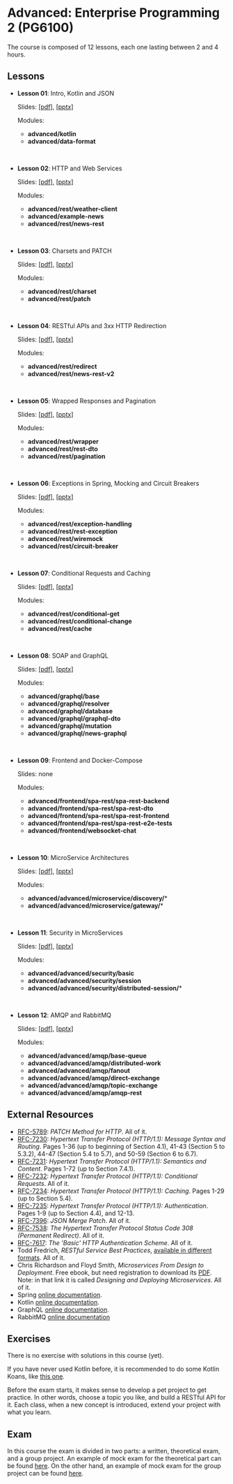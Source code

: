 # Advanced: Enterprise Programming 2 (PG6100)

The course is composed of 12 lessons, each one lasting between 2 and 4 hours.

## Lessons

* **Lesson 01**: Intro, Kotlin and JSON
  
  Slides: [[pdf]](slides/lesson_01_intro.pdf), 
          [[pptx]](slides/lesson_01_intro.pptx)
          
  Modules:     
  
  * **advanced/kotlin**
  * **advanced/data-format**            

<br />

* **Lesson 02**: HTTP and Web Services
  
  Slides: [[pdf]](slides/lesson_02.pdf), 
          [[pptx]](slides/lesson_02.pptx)
          
  Modules:     
  
  * **advanced/rest/weather-client**
  * **advanced/example-news**
  * **advanced/rest/news-rest**

<br />

* **Lesson 03**: Charsets and PATCH
  
  Slides: [[pdf]](slides/lesson_03.pdf), 
          [[pptx]](slides/lesson_03.pptx)
          
  Modules:     
  
  * **advanced/rest/charset**
  * **advanced/rest/patch**

<br />


* **Lesson 04**: RESTful APIs and 3xx HTTP Redirection
  
  Slides: [[pdf]](slides/lesson_04.pdf), 
          [[pptx]](slides/lesson_04.pptx)
          
  Modules:     
  
  * **advanced/rest/redirect**
  * **advanced/rest/news-rest-v2**

<br />

* **Lesson 05**: Wrapped Responses and Pagination
  
  Slides: [[pdf]](slides/lesson_05.pdf), 
          [[pptx]](slides/lesson_05.pptx)
          
  Modules:     
  
  * **advanced/rest/wrapper**
  * **advanced/rest/rest-dto**
  * **advanced/rest/pagination**

<br />

* **Lesson 06**: Exceptions in Spring, Mocking and Circuit Breakers
  
  Slides: [[pdf]](slides/lesson_06.pdf), 
          [[pptx]](slides/lesson_06.pptx)
          
  Modules:     
  
  * **advanced/rest/exception-handling**
  * **advanced/rest/rest-exception**
  * **advanced/rest/wiremock**
  * **advanced/rest/circuit-breaker**

<br />


* **Lesson 07**: Conditional Requests and Caching
  
  Slides: [[pdf]](slides/lesson_07.pdf), 
          [[pptx]](slides/lesson_07.pptx)
          
  Modules:     
  
  * **advanced/rest/conditional-get**
  * **advanced/rest/conditional-change**
  * **advanced/rest/cache**

<br />

* **Lesson 08**: SOAP and GraphQL
  
  Slides: [[pdf]](slides/lesson_08.pdf), 
          [[pptx]](slides/lesson_08.pptx)
          
  Modules:     
  
  * **advanced/graphql/base**
  * **advanced/graphql/resolver**
  * **advanced/graphql/database**
  * **advanced/graphql/graphql-dto**
  * **advanced/graphql/mutation**
  * **advanced/graphql/news-graphql**

<br />

* **Lesson 09**: Frontend and Docker-Compose
  
  Slides: none
          
  Modules:     
  
  * **advanced/frontend/spa-rest/spa-rest-backend**
  * **advanced/frontend/spa-rest/spa-rest-dto**
  * **advanced/frontend/spa-rest/spa-rest-frontend**
  * **advanced/frontend/spa-rest/spa-rest-e2e-tests**
  * **advanced/frontend/websocket-chat**

<br />


* **Lesson 10**: MicroService Architectures
  
  Slides: [[pdf]](slides/lesson_10.pdf), 
          [[pptx]](slides/lesson_10.pptx)
          
  Modules:     
  
  * **advanced/advanced/microservice/discovery/***
  * **advanced/advanced/microservice/gateway/***
  
<br />

* **Lesson 11**: Security in MicroServices
  
  Slides: [[pdf]](slides/lesson_11.pdf), 
          [[pptx]](slides/lesson_11.pptx)
          
  Modules:     
  
  * **advanced/advanced/security/basic**
  * **advanced/advanced/security/session**
  * **advanced/advanced/security/distributed-session/***
  
<br />


* **Lesson 12**: AMQP and RabbitMQ
  
  Slides: [[pdf]](slides/lesson_12.pdf), 
          [[pptx]](slides/lesson_12.pptx)
          
  Modules:     
  
  * **advanced/advanced/amqp/base-queue**
  * **advanced/advanced/amqp/distributed-work**
  * **advanced/advanced/amqp/fanout**
  * **advanced/advanced/amqp/direct-exchange**
  * **advanced/advanced/amqp/topic-exchange**
  * **advanced/advanced/amqp/amqp-rest**

 
## External Resources

* [RFC-5789](https://tools.ietf.org/html/rfc5789): *PATCH Method for HTTP*. 
  All of it.
* [RFC-7230](https://tools.ietf.org/html/rfc7230): *Hypertext Transfer Protocol (HTTP/1.1): Message Syntax and Routing*.
  Pages 1-36 (up to beginning of Section 4.1), 
  41-43 (Section 5 to 5.3.2),
  44-47 (Section 5.4 to 5.7),
  and 50-59 (Section 6 to 6.7).
* [RFC-7231](https://tools.ietf.org/html/rfc7231): *Hypertext Transfer Protocol (HTTP/1.1): Semantics and Content*.
  Pages 1-72 (up to Section 7.4.1).
* [RFC-7232](https://tools.ietf.org/html/rfc7232): *Hypertext Transfer Protocol (HTTP/1.1): Conditional Requests*.
  All of it.  
* [RFC-7234](https://tools.ietf.org/html/rfc7234): *Hypertext Transfer Protocol (HTTP/1.1): Caching*. 
  Pages 1-29 (up to Section 5.4).
* [RFC-7235](https://tools.ietf.org/html/rfc7235): *Hypertext Transfer Protocol (HTTP/1.1): Authentication*. 
  Pages 1-9 (up to Section 4.4),
  and 12-13.
* [RFC-7396](https://tools.ietf.org/html/rfc7396): *JSON Merge Patch*.
  All of it.
* [RFC-7538](https://tools.ietf.org/html/rfc7538): *The Hypertext Transfer Protocol Status Code 308 (Permanent Redirect)*.
  All of it.    
* [RFC-7617](https://tools.ietf.org/html/rfc7617): *The 'Basic' HTTP Authentication Scheme*.
  All of it.    
* Todd Fredrich, *RESTful Service Best Practices*, [available in different formats](https://www.restapitutorial.com/resources.html).
  All  of it.  
* Chris Richardson and Floyd Smith, *Microservices From Design to Deployment*.
  Free ebook, but need registration to download its [PDF](https://www.nginx.com/resources/library/designing-deploying-microservices/).
  Note: in that link it is called *Designing and Deploying Microservices*.  All of it.
* Spring [online documentation](https://spring.io).
* Kotlin [online documentation](https://kotlinlang.org/docs/kotlin-docs.pdf).
* GraphQL [online documentation](https://graphql.org/).
* RabbitMQ [online documentation](https://www.rabbitmq.com/)


## Exercises

There is no exercise with solutions in this course (yet).

If you have never used Kotlin before, it is recommended to do some
Kotlin Koans, like [this one](https://kotlinlang.org/docs/tutorials/koans.html). 

Before the exam starts, it makes sense to develop a pet project to get practice.
In other words, choose a topic you like, and build a RESTful API for it.
Each class, when a new concept is introduced, extend your project with what
you learn. 

## Exam

In this course the exam is divided in two parts: a written, theoretical exam,
and a group project.
An example of mock exam for the theoretical part can be found [here](exams/theory_mock_exam.pdf).
On the other hand, 
an example of mock exam for the group project can be found [here](exams/group_mock_exam.pdf).